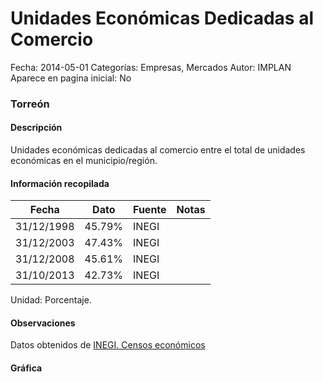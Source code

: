 Unidades Económicas Dedicadas al Comercio
=====

Fecha: 2014-05-01
Categorías: Empresas, Mercados
Autor: IMPLAN
Aparece en pagina inicial: No

### Torreón

#### Descripción

Unidades económicas dedicadas al comercio entre el total de unidades económicas en el municipio/región.

<!-- break -->

#### Información recopilada

<table class="table table-hover table-bordered matriz">
  <thead>
    <tr><th>Fecha</th><th>Dato</th><th>Fuente</th><th>Notas</th></tr>
  </thead>
  <tbody>
    <tr><td class="centrado">31/12/1998</td><td class="derecha">45.79%</td><td>INEGI</td><td></td></tr>
    <tr><td class="centrado">31/12/2003</td><td class="derecha">47.43%</td><td>INEGI</td><td></td></tr>
    <tr><td class="centrado">31/12/2008</td><td class="derecha">45.61%</td><td>INEGI</td><td></td></tr>
    <tr><td class="centrado">31/10/2013</td><td class="derecha">42.73%</td><td>INEGI</td><td></td></tr>
  </tbody>
</table>

Unidad: Porcentaje.

#### Observaciones

Datos obtenidos de [INEGI. Censos económicos](http://www3.inegi.org.mx/sistemas/saic/)

#### Gráfica

<div id="Morrisqxzpyxxt" class="grafica"></div>
  <script>
  new Morris.Line({
    element: 'Morrisqxzpyxxt',
    data: [
      { fecha: '1998-12-31', dato: 45.7900 },
      { fecha: '2003-12-31', dato: 47.4300 },
      { fecha: '2008-12-31', dato: 45.6100 },
      { fecha: '2013-10-31', dato: 42.7300 }
    ],
    xkey: 'fecha',
    ykeys: ['dato'],
    labels: ['Dato'],
    lineColors: ['#FF5B02'],
    xLabelFormat: function(d) {
      return d.getDate()+'/'+(d.getMonth()+1)+'/'+d.getFullYear();
    },
    dateFormat: function (ts) {
      var d = new Date(ts);
      return d.getDate() + '/' + (d.getMonth() + 1) + '/' + d.getFullYear();
    }
  });
  </script>
